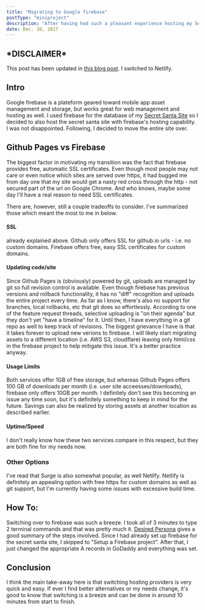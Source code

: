 ```yaml
---
title: "Migrating to Google firebase"
postType: "miniproject"
description: "After having had such a pleasant experience hosting my Secret Santa site with firebase, I decided to move the entire site over."
date: Dec. 30, 2017
---
```


## \*DISCLAIMER\*
This post has been updated in [this blog post](/blog/2018-01-08).  I switched to Netlify.
## Intro
Google firebase is a plateform geared toward mobile app asset management and storage, but works great for web management and hosting as well.  I used firebase for the database of my <a href="triphi.gerrysworld.com">Secret Santa Site</a> so I decided to also host the secret santa site with firebase's hosting capability.  I was not disappointed.  Following, I decided to move the entire site over.

## Github Pages vs Firebase
The biggest factor in motivating my transition was the fact that firebase provides free, automatic SSL certificates.  Even though most people may not care or even notice which sites are served over https, it had bugged me from day one that my site would get a nasty red cross through the http - not secured part of the url on Google Chrome.  And who knows, maybe some day I'll have a real reason to need SSL certificates.

There are, however, still a couple tradeoffs to consider.  I've summarized those which meant the most to me in below.

#### SSL
already explained above.  Github only offers SSL for github.io urls - i.e. no custom domains.  Firebase offers free, easy SSL certificates for custom domains.
#### Updating code/site
Since Github Pages is (obviously) powered by git, uploads are managed by git so full revision control is available.  Even though firebase has previous versions and rollback functionality, it has no "diff" recognition and uploads the entire project every time.  As far as I know, there's also no support for branches, local rollbacks, etc that git does so effortlessly.  According to one of the feature request threads, selective uploading is "on their agenda" but they don't yet "have a timeline" for it.  Until then, I have everything in a git repo as well to keep track of revisions.  The biggest grievance I have is that it takes forever to upload new verions to firebase.  I will likely start migrating assets to a different location (i.e. AWS S3, cloudflare) leaving only html/css in the firebase project to help mitigate this issue.  It's a better practice anyway.
#### Usage Limits
Both services offer 1GB of free storage, but whereas Github Pages offers 100 GB of downloads per month (i.e. user site acceesses/downloads), firebase only offers 10GB per month.  I definitely don't see this becoming an issue any time soon, but it's definitely something to keep in mind for the future.  Savings can also be realized by storing assets at another location as described earlier.
#### Uptime/Speed
I don't really know how these two services compare in this respect, but they are both fine for my needs now.

### Other Options
I've read that Surge is also somewhat popular, as well Netlify.  Netlify is definitely an appealing option with free https for custom domains as well as git support, but I'm currently having some issues with excessive build time.

## How To:
Switching over to firebase was such a breeze.  I took all of 3 minutes to type 2 terminal commands and that was pretty much it.  <a href="https://desiredpersona.com/google-firebase-hosting-jekyll/">Desired Persona</a> gives a good summary of the steps involved.  Since I had already set up firebase for the secret santa site, I skipped to "Setup a Firebase project".  After that, I just changed the appropriate A records in GoDaddy and everything was set.

## Conclusion
I think the main take-away here is that switching hosting providers is very quick and easy.  If ever I find better alternatives or my needs change, it's good to know that switching is a breeze and can be done in around 10 minutes from start to finish.